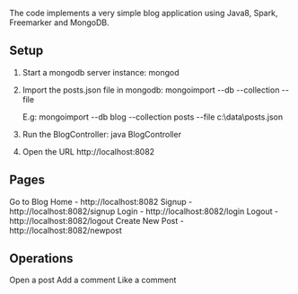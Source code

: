 The code implements a very simple blog application using Java8, Spark, Freemarker and MongoDB.

Setup
------

1. Start a mongodb server instance:
   mongod

2. Import the posts.json file in mongodb:
   mongoimport --db <db name> --collection <collection name> --file <file location>

   E.g: mongoimport --db blog --collection posts --file c:\data\posts.json

3. Run the BlogController:
   java BlogController

4. Open the URL http://localhost:8082

Pages
------
Go to Blog Home     -   http://localhost:8082
Signup              -   http://localhost:8082/signup
Login               -   http://localhost:8082/login
Logout              -   http://localhost:8082/logout
Create New Post     -   http://localhost:8082/newpost

Operations
-----------
Open a post
Add a comment
Like a comment

